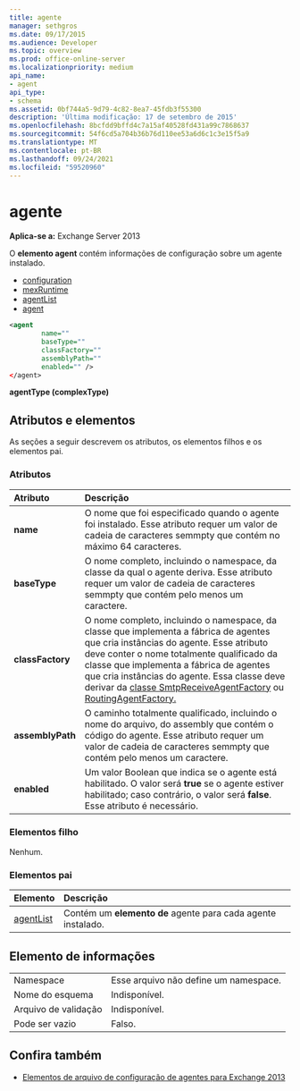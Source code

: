 ```yaml
---
title: agente
manager: sethgros
ms.date: 09/17/2015
ms.audience: Developer
ms.topic: overview
ms.prod: office-online-server
ms.localizationpriority: medium
api_name:
- agent
api_type:
- schema
ms.assetid: 0bf744a5-9d79-4c82-8ea7-45fdb3f55300
description: 'Última modificação: 17 de setembro de 2015'
ms.openlocfilehash: 8bcfdd9bffd4c7a15af40528fd431a99c7868637
ms.sourcegitcommit: 54f6cd5a704b36b76d110ee53a6d6c1c3e15f5a9
ms.translationtype: MT
ms.contentlocale: pt-BR
ms.lasthandoff: 09/24/2021
ms.locfileid: "59520960"
---
```

# <a name="agent"></a>agente
  
**Aplica-se a:** Exchange Server 2013
  
O **elemento agent** contém informações de configuração sobre um agente instalado. 
  
- [configuration](configuration.md) 
- [mexRuntime](mexruntime.md)
- [agentList](agentlist.md)
- [agent](agent.md)
  
```XML
<agent
        name=""
        baseType=""
        classFactory=""
        assemblyPath=""
        enabled="" />
</agent>
```

**agentType (complexType)**

## <a name="attributes-and-elements"></a>Atributos e elementos

As seções a seguir descrevem os atributos, os elementos filhos e os elementos pai.
  
### <a name="attributes"></a>Atributos

|**Atributo**|**Descrição**|
|:-----|:-----|
|**name** <br/> |O nome que foi especificado quando o agente foi instalado. Esse atributo requer um valor de cadeia de caracteres semmpty que contém no máximo 64 caracteres.  <br/> |
|**baseType** <br/> |O nome completo, incluindo o namespace, da classe da qual o agente deriva. Esse atributo requer um valor de cadeia de caracteres semmpty que contém pelo menos um caractere.  <br/> |
|**classFactory** <br/> |O nome completo, incluindo o namespace, da classe que implementa a fábrica de agentes que cria instâncias do agente. Esse atributo deve conter o nome totalmente qualificado da classe que implementa a fábrica de agentes que cria instâncias do agente. Essa classe deve derivar da [classe SmtpReceiveAgentFactory](https://msdn.microsoft.com/library/Microsoft.Exchange.Data.Transport.Smtp.SmtpReceiveAgentFactory.aspx) ou [RoutingAgentFactory.](https://msdn.microsoft.com/library/Microsoft.Exchange.Data.Transport.Routing.RoutingAgentFactory.aspx)  <br/> |
|**assemblyPath** <br/> |O caminho totalmente qualificado, incluindo o nome do arquivo, do assembly que contém o código do agente. Esse atributo requer um valor de cadeia de caracteres semmpty que contém pelo menos um caractere.  <br/> |
|**enabled** <br/> |Um valor Boolean que indica se o agente está habilitado. O valor será **true** se o agente estiver habilitado; caso contrário, o valor será **false**. Esse atributo é necessário.  <br/> |
   
### <a name="child-elements"></a>Elementos filho

Nenhum.
  
### <a name="parent-elements"></a>Elementos pai

|**Elemento**|**Descrição**|
|:-----|:-----|
|[agentList](agentlist.md) <br/> |Contém um **elemento de** agente para cada agente instalado.  <br/> |
   
## <a name="element-information"></a>Elemento de informações

|||
|:-----|:-----|
|Namespace  <br/> |Esse arquivo não define um namespace.  <br/> |
|Nome do esquema  <br/> |Indisponível.  <br/> |
|Arquivo de validação  <br/> |Indisponível.  <br/> |
|Pode ser vazio  <br/> |Falso.  <br/> |
   
## <a name="see-also"></a>Confira também

- [Elementos de arquivo de configuração de agentes para Exchange 2013](agents-configuration-file-elements-for-exchange-2013.md)

